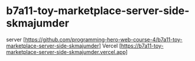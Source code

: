 # b7a11-toy-marketplace-server-side-skmajumder

server [https://github.com/programming-hero-web-course-4/b7a11-toy-marketplace-server-side-skmajumder]
Vercel [https://b7a11-toy-marketplace-server-side-skmajumder.vercel.app]
